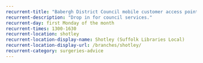 ```yaml
---
recurrent-title: "Babergh District Council mobile customer access point"
recurrent-description: "Drop in for council services."
recurrent-day: first Monday of the month
recurrent-times: 1300-1630
recurrent-location: shotley
recurrent-location-display-name: Shotley (Suffolk Libraries Local)
recurrent-location-display-url: /branches/shotley/
recurrent-category: surgeries-advice
---
```

